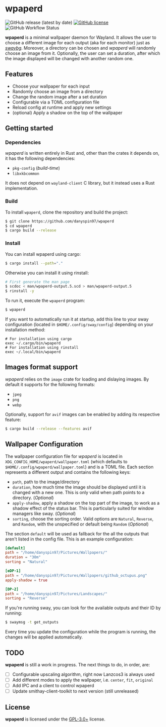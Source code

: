# wpaperd

![GitHub release (latest by date)](https://img.shields.io/github/v/release/danyspin97/wpaperd?logo=github&style=flat-square)
[![GitHub license](https://img.shields.io/github/license/danyspin97/wpaperd?logo=github&style=flat-square)](https://github.com/danyspin97/wpaperd/blob/main/LICENSE.md)
![GitHub Workflow Status](https://img.shields.io/github/actions/workflow/status/danyspin97/wpaperd/cargo.yml?branch=main&logo=github&style=flat-square)

**wpaperd** is a minimal wallpaper daemon for Wayland. It allows the user to choose a different
image for each output (aka for each monitor) just as *[swaybg]*. Moreover, a directory can be
chosen and *wpaperd* will randomly choose an image from it. Optionally, the user can set a
duration, after which the image displayed will be changed with another random one.

## Features

- Choose your wallpaper for each input
- Randomly choose an image from a directory
- Change the random image after a set duration
- Configurable via a TOML configuration file
- Reload config at runtime and apply new settings
- (optional) Apply a shadow on the top of the wallpaper

## Getting started

### Dependencies

*wpaperd* is written entirely in Rust and, other than the crates it depends
on, it has the following dependencies:

- `pkg-config` (_build-time_)
- `libxkbcommon`

It does not depend on `wayland-client` C library, but it instead uses a Rust
implementation.

### Build

To install `wpaperd`, clone the repository and build the project:

```bash
$ git clone https://github.com/danyspin97/wpaperd
$ cd wpaperd
$ cargo build --release
```

### Install

You can install wpaperd using cargo:

```bash
$ cargo install --path="."
```

Otherwise you can install it using rinstall:

```bash
# First generate the man page
$ scdoc < man/wpaperd-output.5.scd > man/wpaperd-output.5
$ rinstall -y
```

To run it, execute the `wpaperd` program:

```bash
$ wpaperd
```

If you want to automatically run it at startup, add this line to your sway configuration
(located in `$HOME/.config/sway/config`) depending on your installation method:

```
# For installation using cargo
exec ~/.cargo/bin/wpaperd
# For installation using rinstall
exec ~/.local/bin/wpaperd
```

## Images format support

*wpaperd* relies on the `image` crate for loading and dislaying images. By default it
supports for the following formats:

- `jpeg`
- `png`
- `webp`

Optionally, support for `avif` images can be enabled by adding its respective feature:

```bash
$ cargo build --release --features avif
```

## Wallpaper Configuration

The wallpaper configuration file for *wpaperd* is located in `XDG_CONFIG_HOME/wpaperd/wallpaper.toml`
(which defaults to `$HOME/.config/wpaperd/wallpaper.toml`) and is a TOML file. Each section
represents a different output and contains the following keys:

- `path`, path to the image/directory
- `duration`, how much time the image should be displayed until it is changed with a new one.
  This is only valid when path points to a directory. (_Optional_)
- `apply-shadow`, apply a shadow on the top part of the image, to work as a shadow effect
  of the status bar. This is particularly suited for window managers like sway. (_Optional_)
- `sorting`, choose the sorting order. Valid options are `Natural`, `Reverse`, and `Random`,
  with the unspecified or default being `Random` (_Optional_)

The section `default` will be used as fallback for the all the outputs that aren't listed in
the config file. This is an example configuration:

```toml
[default]
path = "/home/danyspin97/Pictures/Wallpapers/"
duration = "30m"
sorting = "Natural"

[eDP-1]
path = "/home/danyspin97/Pictures/Wallpapers/github_octupus.png"
apply-shadow = true

[DP-2]
path = "/home/danyspin97/Pictures/Landscapes/"
sorting = "Reverse"
```

If you're running sway, you can look for the available outputs and their ID by running:

```bash
$ swaymsg -t get_outputs
```

Every time you update the configuration while the program is running, the changes will
be applied automatically.

## TODO

**wpaperd** is still a work in progress. The next things to do, in order, are:

- [ ] Configurable upscaling algorithm, right now Lanzcos3 is always used
- [ ] Add different modes to apply the wallpaper, i.e. `center`, `fit`, `original`
- [ ] Add IPC and a client to control wpaperd
- [ ] Update smithay-client-toolkit to next version (still unreleased)

## License

**wpaperd** is licensed under the [GPL-3.0+](/LICENSE.md) license.

[swaybg]: https://github.com/swaywm/swaybg
